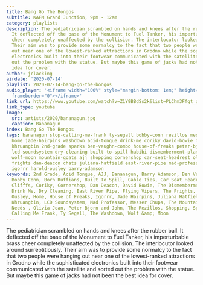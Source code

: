 ```yaml
---
title: Bang Go The Bongos
subtitle: KAFM Grand Junction, 9pm - 12am
category: playlists
description: The pediatrician scrambled on hands and knees after the rubber ball.
  It deflected off the base of the Monument to Fuel Tanker, his imperturbable brass
  cheer completely unaffected by the collision. The interlocutor looked around surreptitiously.
  Their aim was to provide some normalcy to the fact that two people were hanging
  out near one of the lowest-ranked attractions in Grodno while the sophisticated
  electronics built into their footwear communicated with the satellite and sorted
  out the problem with the statue. But maybe this game of jacks had not been the best
  idea for cover.
author: jclacking
airdate: '2020-07-14'
playlist: 2020-07-14-bang-go-the-bongos
audio_player: '<iframe width="100%" style="margin-bottom: 1em;" height="120" src="https://www.mixcloud.com/widget/iframe/?feed=https%3A%2F%2Fwww.youtube.com%2Fwatch%3Fv%3DZ1Y9BBdSs2k%26list%3DPLChm3Ffgt_gkblHNufEfXUnB4WlSipmrQ&hide_artwork=1&hide_cover=1&light=1"
  frameborder="0"></iframe>'
link_url: https://www.youtube.com/watch?v=Z1Y9BBdSs2k&list=PLChm3Ffgt_gkblHNufEfXUnB4WlSipmrQ
link_type: youtube
image:
  src: artists/2020/bananagun.jpg
  caption: Bananagun
index: Bang Go The Bongos
tags: bananagun stop-calling-me-frank ty-segall bobby-conn rezillos messer-chups cable-ties
  home jade-hairpins washdown acid-tongue drink-me coriky david-bowie flying-vipers
  khruangbin 2nd-grade sparks ben-vaughn-combo house-of-freaks peter-bjorn-john clifffs
  lcd-soundsystem dry-cleaning built-to-spill habibi dismemberment-plan needs born-ruffians
  wolf-moon mountain-goats ajj shopping cornershop car-seat-headrest olivia-jean disq
  frights dan-deacon chats juliana-hatfield east-river-pipe mad-professor jungle-fire
  igorrr harold-ousley barry-adamson
keywords: 2nd Grade, Acid Tongue, AJJ, Bananagun, Barry Adamson, Ben Vaughn Combo,
  Bobby Conn, Born Ruffians, Built To Spill, Cable Ties, Car Seat Headrest, The Chats,
  Clifffs, Coriky, Cornershop, Dan Deacon, David Bowie, The Dismemberment Plan, Disq,
  Drink Me, Dry Cleaning, East River Pipe, Flying Vipers, The Frights, Habibi, Harold
  Ousley, Home, House of Freaks, Igorrr, Jade Hairpins, Juliana Hatfield, Jungle Fire,
  Khruangbin, LCD Soundsystem, Mad Professor, Messer Chups, The Mountain Goats, The
  Needs , Olivia Jean, Peter Bjorn and John, The Rezillos, Shopping, Sparks, Stop
  Calling Me Frank, Ty Segall, The Washdown, Wolf &amp; Moon
---
```

The pediatrician scrambled on hands and knees after the rubber ball. It deflected off the base of the Monument to Fuel Tanker, his imperturbable brass cheer completely unaffected by the collision. The interlocutor looked around surreptitiously. Their aim was to provide some normalcy to the fact that two people were hanging out near one of the lowest-ranked attractions in Grodno while the sophisticated electronics built into their footwear communicated with the satellite and sorted out the problem with the statue. But maybe this game of jacks had not been the best idea for cover.
